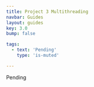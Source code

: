 ```yaml
---
title: Project 3 Multithreading
navbar: Guides
layout: guides
key: 3.0
bump: false

tags:
  - text: 'Pending'
    type: 'is-muted'

---
```


Pending
